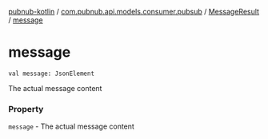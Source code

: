 [pubnub-kotlin](../../index.md) / [com.pubnub.api.models.consumer.pubsub](../index.md) / [MessageResult](index.md) / [message](./message.md)

# message

`val message: JsonElement`

The actual message content

### Property

`message` - The actual message content